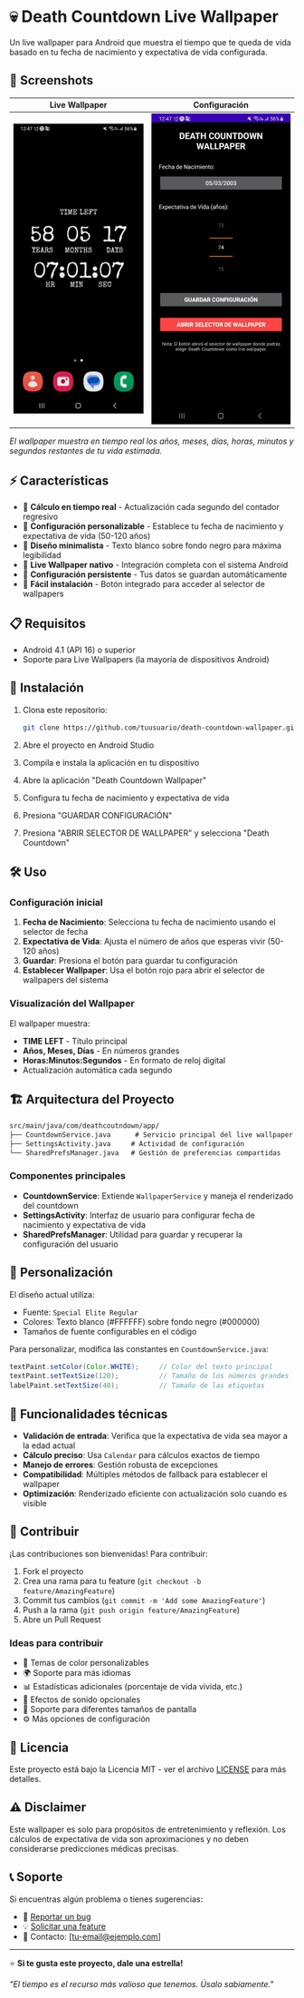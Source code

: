 # 💀 Death Countdown Live Wallpaper

Un live wallpaper para Android que muestra el tiempo que te queda de vida basado en tu fecha de nacimiento y expectativa de vida configurada.

## 📱 Screenshots

| Live Wallpaper | Configuración |
|:-------------:|:-------------:|
| ![Wallpaper](./screenshots/wallpaper.jpeg) | ![Settings](./screenshots/settings.jpeg) |

*El wallpaper muestra en tiempo real los años, meses, días, horas, minutos y segundos restantes de tu vida estimada.*

## ⚡ Características

- 🎯 **Cálculo en tiempo real** - Actualización cada segundo del contador regresivo
- 📅 **Configuración personalizable** - Establece tu fecha de nacimiento y expectativa de vida (50-120 años)
- 🎨 **Diseño minimalista** - Texto blanco sobre fondo negro para máxima legibilidad
- 📱 **Live Wallpaper nativo** - Integración completa con el sistema Android
- 💾 **Configuración persistente** - Tus datos se guardan automáticamente
- 🔧 **Fácil instalación** - Botón integrado para acceder al selector de wallpapers

## 📋 Requisitos

- Android 4.1 (API 16) o superior
- Soporte para Live Wallpapers (la mayoría de dispositivos Android)

## 🚀 Instalación

1. Clona este repositorio:
   ```bash
   git clone https://github.com/tuusuario/death-countdown-wallpaper.git
   ```

2. Abre el proyecto en Android Studio

3. Compila e instala la aplicación en tu dispositivo

4. Abre la aplicación "Death Countdown Wallpaper"

5. Configura tu fecha de nacimiento y expectativa de vida

6. Presiona "GUARDAR CONFIGURACIÓN"

7. Presiona "ABRIR SELECTOR DE WALLPAPER" y selecciona "Death Countdown"

## 🛠️ Uso

### Configuración inicial

1. **Fecha de Nacimiento**: Selecciona tu fecha de nacimiento usando el selector de fecha
2. **Expectativa de Vida**: Ajusta el número de años que esperas vivir (50-120 años)
3. **Guardar**: Presiona el botón para guardar tu configuración
4. **Establecer Wallpaper**: Usa el botón rojo para abrir el selector de wallpapers del sistema

### Visualización del Wallpaper

El wallpaper muestra:
- **TIME LEFT** - Título principal
- **Años, Meses, Días** - En números grandes
- **Horas:Minutos:Segundos** - En formato de reloj digital
- Actualización automática cada segundo

## 🏗️ Arquitectura del Proyecto

```
src/main/java/com/deathcoutndown/app/
├── CountdownService.java      # Servicio principal del live wallpaper
├── SettingsActivity.java     # Actividad de configuración
└── SharedPrefsManager.java   # Gestión de preferencias compartidas
```

### Componentes principales

- **CountdownService**: Extiende `WallpaperService` y maneja el renderizado del countdown
- **SettingsActivity**: Interfaz de usuario para configurar fecha de nacimiento y expectativa de vida
- **SharedPrefsManager**: Utilidad para guardar y recuperar la configuración del usuario

## 🎨 Personalización

El diseño actual utiliza:
- Fuente: `Special Elite Regular`
- Colores: Texto blanco (#FFFFFF) sobre fondo negro (#000000)
- Tamaños de fuente configurables en el código

Para personalizar, modifica las constantes en `CountdownService.java`:

```java
textPaint.setColor(Color.WHITE);     // Color del texto principal
textPaint.setTextSize(120);          // Tamaño de los números grandes
labelPaint.setTextSize(40);          // Tamaño de las etiquetas
```

## 📝 Funcionalidades técnicas

- **Validación de entrada**: Verifica que la expectativa de vida sea mayor a la edad actual
- **Cálculo preciso**: Usa `Calendar` para cálculos exactos de tiempo
- **Manejo de errores**: Gestión robusta de excepciones
- **Compatibilidad**: Múltiples métodos de fallback para establecer el wallpaper
- **Optimización**: Renderizado eficiente con actualización solo cuando es visible

## 🤝 Contribuir

¡Las contribuciones son bienvenidas! Para contribuir:

1. Fork el proyecto
2. Crea una rama para tu feature (`git checkout -b feature/AmazingFeature`)
3. Commit tus cambios (`git commit -m 'Add some AmazingFeature'`)
4. Push a la rama (`git push origin feature/AmazingFeature`)
5. Abre un Pull Request

### Ideas para contribuir

- 🎨 Temas de color personalizables
- 🌍 Soporte para más idiomas
- 📊 Estadísticas adicionales (porcentaje de vida vivida, etc.)
- 🎵 Efectos de sonido opcionales
- 📱 Soporte para diferentes tamaños de pantalla
- ⚙️ Más opciones de configuración

## 📄 Licencia

Este proyecto está bajo la Licencia MIT - ver el archivo [LICENSE](LICENSE) para más detalles.

## ⚠️ Disclaimer

Este wallpaper es solo para propósitos de entretenimiento y reflexión. Los cálculos de expectativa de vida son aproximaciones y no deben considerarse predicciones médicas precisas.

## 📞 Soporte

Si encuentras algún problema o tienes sugerencias:
- 🐛 [Reportar un bug](../../issues)
- 💡 [Solicitar una feature](../../issues)
- 📧 Contacto: [tu-email@ejemplo.com]

---

⭐ **Si te gusta este proyecto, dale una estrella!**

*"El tiempo es el recurso más valioso que tenemos. Úsalo sabiamente."*